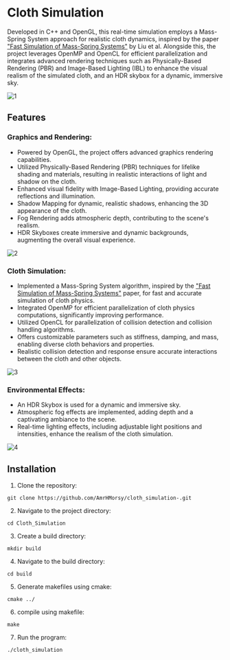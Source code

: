 # Cloth Simulation


Developed in C++ and OpenGL, this real-time simulation employs a Mass-Spring System approach for realistic cloth dynamics, inspired by the paper ["Fast Simulation of Mass-Spring Systems"](http://graphics.berkeley.edu/papers/Liu-FSM-2013-11/Liu-FSM-2013-11.pdf) by Liu et al. Alongside this, the project leverages OpenMP and OpenCL for efficient parallelization and integrates advanced rendering techniques such as Physically-Based Rendering (PBR) and Image-Based Lighting (IBL) to enhance the visual realism of the simulated cloth, and an HDR skybox for a dynamic, immersive sky.

![1](https://github.com/AmrHMorsy/Cloth-Simulation/assets/56271967/49b545ee-936b-475f-b5ec-ee613b899cd6)

## Features

### Graphics and Rendering:
- Powered by OpenGL, the project offers advanced graphics rendering capabilities.
- Utilized Physically-Based Rendering (PBR) techniques for lifelike shading and materials, resulting in realistic interactions of light and shadow on the cloth.
- Enhanced visual fidelity with Image-Based Lighting, providing accurate reflections and illumination.
- Shadow Mapping for dynamic, realistic shadows, enhancing the 3D appearance of the cloth.
- Fog Rendering adds atmospheric depth, contributing to the scene's realism.
- HDR Skyboxes create immersive and dynamic backgrounds, augmenting the overall visual experience. 

![2](https://github.com/AmrHMorsy/Cloth-Simulation/assets/56271967/0ce2587a-9e9a-452e-83a8-4b9f101b1632)

### Cloth Simulation:
- Implemented a Mass-Spring System algorithm, inspired by the ["Fast Simulation of Mass-Spring Systems"](http://graphics.berkeley.edu/papers/Liu-FSM-2013-11/Liu-FSM-2013-11.pdf) paper, for fast and accurate simulation of cloth physics.
- Integrated OpenMP for efficient parallelization of cloth physics computations, significantly improving performance.
- Utilized OpenCL for parallelization of collision detection and collision handling algorithms.
- Offers customizable parameters such as stiffness, damping, and mass, enabling diverse cloth behaviors and properties.
- Realistic collision detection and response ensure accurate interactions between the cloth and other objects.

![3](https://github.com/AmrHMorsy/Cloth-Simulation/assets/56271967/4ad822d3-87b8-4190-a357-c2d8e5d7a450)

### Environmental Effects:
- An HDR Skybox is used for a dynamic and immersive sky.
- Atmospheric fog effects are implemented, adding depth and a captivating ambiance to the scene.
- Real-time lighting effects, including adjustable light positions and intensities, enhance the realism of the cloth simulation.

![4](https://github.com/AmrHMorsy/Cloth-Simulation/assets/56271967/26647aa8-1d64-4c0b-bdee-ae6c12373094)

## Installation

1. Clone the repository:
```
git clone https://github.com/AmrHMorsy/cloth_simulation-.git
```
2. Navigate to the project directory: 
```
cd Cloth_Simulation
```
3. Create a build directory: 
```
mkdir build
```
4. Navigate to the build directory: 
```
cd build
```
5. Generate makefiles using cmake: 
```
cmake ../
```
6. compile using makefile: 
```
make
```
7. Run the program: 
```
./cloth_simulation
```
